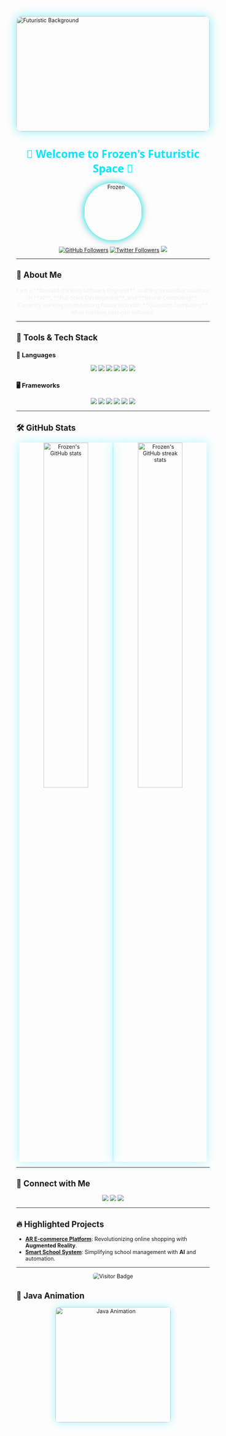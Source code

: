 <!-- Futuristic Background Image -->
<img src="https://https://www.freepik.com/pikaso/ai-image-generator?prompt=frozen+theme++background+image&log-in=google" alt="Futuristic Background" width="100%" height="300" style="border-radius: 15px; box-shadow: 0 0 25px rgba(0, 230, 255, 0.5);"/>

<h1 align="center" style="color: #00e6ff; font-family: 'Segoe UI', Tahoma, Geneva, Verdana, sans-serif;">🌌 Welcome to <a href="https://github.com/Frozen" target="_blank" style="color: #00e6ff; text-decoration: none;">Frozen's</a> Futuristic Space 🚀</h1>

<p align="center">
  <img src="https://avatars.githubusercontent.com/u/your-image-link" alt="Frozen" width="150" style="border-radius: 50%; box-shadow: 0 0 15px cyan, 0 0 25px silver;"/>
</p>

<p align="center">
  <a href="https://github.com/Frozen"><img src="https://img.shields.io/github/followers/Frozen?style=social&logo=github&color=00e6ff" alt="GitHub Followers"></a>
  <a href="https://twitter.com/yourtwitter"><img src="https://img.shields.io/twitter/follow/yourtwitter?style=social&logo=twitter&color=00e6ff" alt="Twitter Followers"></a>
  <a href="mailto:your-email@gmail.com"><img src="https://img.shields.io/badge/Email-Contact%20Me-00e6ff?style=flat-square&logo=gmail&logoColor=white"></a>
</p>

---

## 🌠 About Me
<p align="center" style="color: #f0f0f0; font-family: 'Segoe UI', sans-serif;">
I am a **forward-thinking Software Engineer**, crafting innovative solutions in **AI**, **Full-Stack Development**, and **Neural Computing**. Currently working on enhancing future tech with **Quantum Computing** while building next-gen software.
</p>

---

## 🔧 Tools & Tech Stack

### 🚀 Languages
<p align="center">
  <img src="https://img.shields.io/badge/Java-007396?style=for-the-badge&logo=java&logoColor=white">
  <img src="https://img.shields.io/badge/Python-3776AB?style=for-the-badge&logo=python&logoColor=white">
  <img src="https://img.shields.io/badge/Kotlin-0095D5?style=for-the-badge&logo=kotlin&logoColor=white">
  <img src="https://img.shields.io/badge/JavaScript-F7DF1E?style=for-the-badge&logo=javascript&logoColor=black">
  <img src="https://img.shields.io/badge/HTML5-E34F26?style=for-the-badge&logo=html5&logoColor=white">
  <img src="https://img.shields.io/badge/C++-00599C?style=for-the-badge&logo=cplusplus&logoColor=white">
</p>

### 🖥️ Frameworks
<p align="center">
  <img src="https://img.shields.io/badge/React-20232A?style=for-the-badge&logo=react&logoColor=61DAFB">
  <img src="https://img.shields.io/badge/SpringBoot-6DB33F?style=for-the-badge&logo=springboot&logoColor=white">
  <img src="https://img.shields.io/badge/Node.js-339933?style=for-the-badge&logo=nodedotjs&logoColor=white">
  <img src="https://img.shields.io/badge/Angular-DD0031?style=for-the-badge&logo=angular&logoColor=white">
  <img src="https://img.shields.io/badge/Vue.js-4FC08D?style=for-the-badge&logo=vuedotjs&logoColor=white">
  <img src="https://img.shields.io/badge/Django-092E20?style=for-the-badge&logo=django&logoColor=white">
</p>

---

## 🛠 GitHub Stats
<p align="center">
  <img src="https://github-readme-stats.vercel.app/api?username=Frozen&show_icons=true&theme=radical" alt="Frozen's GitHub stats" width="48%" style="box-shadow: 0 0 25px rgba(0, 230, 255, 0.3);"/>
  <img src="https://github-readme-streak-stats.herokuapp.com/?user=Frozen&theme=radical" alt="Frozen's GitHub streak stats" width="48%" style="box-shadow: 0 0 25px rgba(0, 230, 255, 0.3);"/>
</p>

---

## 💬 Connect with Me
<p align="center">
  <a href="https://www.linkedin.com/in/frozen" target="_blank" style="text-decoration: none;"><img src="https://img.shields.io/badge/LinkedIn-0077B5?style=for-the-badge&logo=linkedin&logoColor=white"></a>
  <a href="https://twitter.com/yourtwitter" target="_blank" style="text-decoration: none;"><img src="https://img.shields.io/badge/Twitter-1DA1F2?style=for-the-badge&logo=twitter&logoColor=white"></a>
  <a href="mailto:your-email@gmail.com" target="_blank" style="text-decoration: none;"><img src="https://img.shields.io/badge/Email-D14836?style=for-the-badge&logo=gmail&logoColor=white"></a>
</p>

---

## 🔥 Highlighted Projects
- **[AR E-commerce Platform](https://github.com/Frozen/project1)**: Revolutionizing online shopping with **Augmented Reality**.
- **[Smart School System](https://github.com/Frozen/project2)**: Simplifying school management with **AI** and automation.
  
---

<p align="center">
  <img src="https://visitor-badge.glitch.me/badge?page_id=Frozen.Frozen" alt="Visitor Badge" style="border-radius: 5px;"/>
</p>

## 🎥 Java Animation

<p align="center">
  <img src="https://cdn.dribbble.com/users/208862/screenshots/14573501/media/456f27c6f543f3a15e9f88b6ec6c62b7.gif" alt="Java Animation" width="300" style="border-radius: 10px; box-shadow: 0 0 20px rgba(0, 230, 255, 0.4);"/>
</p>




<!---
Frozen-ux/Frozen-ux is a ✨ special ✨ repository because its `README.md` (this file) appears on your GitHub profile.
You can click the Preview link to take a look at your changes.
--->
